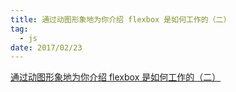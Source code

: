 ```yaml
---
title: 通过动图形象地为你介绍 flexbox 是如何工作的（二）
tag:
  - js
date: 2017/02/23
---
```


[通过动图形象地为你介绍 flexbox 是如何工作的（二）](http://huzidaha.com/posts/detail?postId=58acfdc6204d50674934c3aa)

